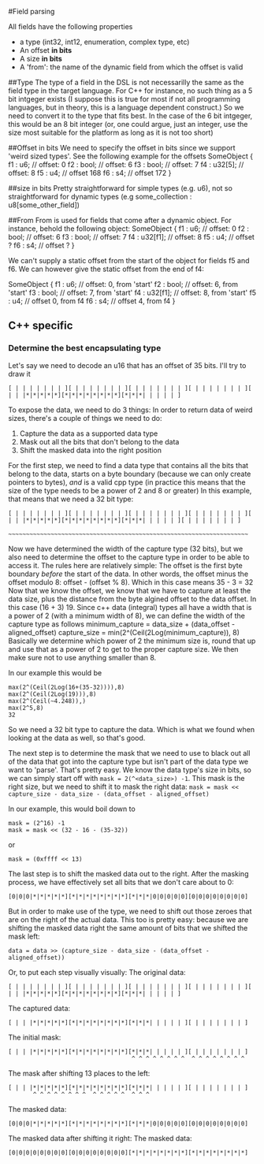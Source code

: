 ﻿#Field parsing

All fields have the following properties
- a type (int32, int12, enumeration, complex type, etc)
- An offset **in bits**
- A size **in bits**
- A 'from': the name of the dynamic field from which the offset is valid

##Type
The type of a field in the DSL is not necessarilly the same as the field type in the target language. For C++ for instance, no such thing as a 5 bit intgeger exists (I suppose this is true for most if not all programming languages, but in theory, this is a language dependent construct.)
So we need to convert it to the type that fits best. In the case of the 6 bit intgeger, this would be an 8 bit integer (or, one could argue, just an integer, use the size most suitable for the platform as long as it is not too short)

##Offset in bits
We need to specify the offset in bits since we support 'weird sized types'. See the following example for the offsets
SomeObject {
	f1 : u6;		// offset: 0
	f2 : bool;		// offset: 6
	f3 : bool;		// offset: 7
	f4 : u32[5];	// offset: 8
	f5 : u4;		// offset 168
	f6 : s4;		// offset 172
}

##size in bits
Pretty straightforward for simple types (e.g. u6), not so straightforward for dynamic types (e.g some_collection : u8[some_other_field])

##From
From is used for fields that come after a dynamic object. For instance, behold the following object:
SomeObject {
	f1 : u6;		// offset: 0
	f2 : bool;		// offset: 6
	f3 : bool;		// offset: 7
	f4 : u32[f1];	// offset: 8
	f5 : u4;		// offset ?
	f6 : s4;		// offset ?
}

We can't supply a static offset from the start of the object for fields f5 and f6. We can however give the static offset from the end of f4:

SomeObject {
	f1 : u6;		// offset: 0, from 'start'
	f2 : bool;		// offset: 6, from 'start'
	f3 : bool;		// offset: 7, from 'start'
	f4 : u32[f1];	// offset: 8, from 'start'
	f5 : u4;		// offset 0, from f4
	f6 : s4;		// offset 4, from f4
}

## C++ specific

### Determine the best encapsulating type
Let's say we need to decode an u16 that has an offset of 35 bits. I'll try to draw it
```
[ | | | | | | | ][ | | | | | | | ][ | | | | | | | ][ | | | | | | | ][ | | |*|*|*|*|*][*|*|*|*|*|*|*|*][*|*|*| | | | | ]
```
To expose the data, we need to do 3 things:
In order to return data of weird sizes, there's a couple of things we need to do:
1. Capture the data as a supported data type
2. Mask out all the bits that don't belong to the data
3. Shift the masked data into the right position

For the first step, we need to find a data type that contains all the bits that belong to the data, starts on a byte boundary (because we can only create pointers to bytes), _and_ is a valid cpp type (in practice this means that the size of the type needs to be a power of 2 and 8 or greater)
In this example, that means that we need a 32 bit type:
```
[ | | | | | | | ][ | | | | | | | ][ | | | | | | | ][ | | | | | | | ][ | | |*|*|*|*|*][*|*|*|*|*|*|*|*][*|*|*| | | | | ][ | | | | | | | ]
                                                                    ~~~~~~~~~~~~~~~~~~~~~~~~~~~~~~~~~~~~~~~~~~~~~~~~~~~~~~~~~~~~~~~~~~~~ 
```
Now we have determined the width of the capture type (32 bits), but we also need to determine the offset to the capture type in order to be able to access it.
The rules here are relatively simple:
The offset is the first byte boundary _before_ the start of the data. In other words, the offset minus the offset modulo 8: offset - (offset % 8). Which in this case means 35 - 3 = 32
Now that we know the offset, we know that we have to capture at least the data size, plus the distance from the byte algined offset to the data offset. In this case (16 + 3) 19. Since c++ data (integral) types all have a width that is a power of 2 (with a minimum width of 8), we can define the 
width of the capture type as follows
minimum_capture = data_size + (data_offset - aligned_offset)
capture_size = min(2^(Ceil(2Log(minimum_capture)), 8)
Basically we determine which power of 2 the minimum size is, round that up and use that as a power of 2 to get to the proper capture size. We then make sure not to use anything smaller than 8.

In our example this would be
```
max(2^(Ceil(2Log(16+(35-32)))),8)
max(2^(Ceil(2Log(19))),8)
max(2^(Ceil(~4.248)),)
max(2^5,8)
32
```

So we need a 32 bit type to capture the data. Which is what we found when looking at the data as well, so that's good.

The next step is to determine the mask that we need to use to black out all of the data that got into the capture type but isn't part of the data type we want to 'parse'.
That's pretty easy. We know the data type's size in bits, so we can simply start off with `mask = 2(^<data_size>) -1`. This mask is the right size, but we need to shift it to mask the right data:
`mask = mask << capture_size - data_size - (data_offset - aligned_offset)`

In our example, this would boil down to
```
mask = (2^16) -1
mask = mask << (32 - 16 - (35-32))
```
or
```
mask = (0xffff << 13)
```

The last step is to shift the masked data out to the right. After the masking process, we have effectively set all bits that we don't care about to 0:
```
[0|0|0|*|*|*|*|*][*|*|*|*|*|*|*|*][*|*|*|0|0|0|0|0][0|0|0|0|0|0|0|0]
```
But in order to make use of the type, we need to shift out those zeroes that are on the right of the actual data. This too is pretty easy: because we are shifting the masked data right the same amount of bits that we shifted the mask left:
```
data = data >> (capture_size - data_size - (data_offset - aligned_offset))
```

Or, to put each step visually visually:
The original data:
```
[ | | | | | | | ][ | | | | | | | ][ | | | | | | | ][ | | | | | | | ][ | | |*|*|*|*|*][*|*|*|*|*|*|*|*][*|*|*| | | | | ]
```
The captured data:
```
[ | | |*|*|*|*|*][*|*|*|*|*|*|*|*][*|*|*| | | | | ][ | | | | | | | ]
```
The initial mask:
```
[ | | |*|*|*|*|*][*|*|*|*|*|*|*|*][*|*|*| | | | | ][ | | | | | | | ]
                                   ^ ^ ^ ^ ^ ^ ^ ^  ^ ^ ^ ^ ^ ^ ^ ^
```
The mask after shifting 13 places to the left:
```
[ | | |*|*|*|*|*][*|*|*|*|*|*|*|*][*|*|*| | | | | ][ | | | | | | | ]
       ^ ^ ^ ^ ^ ^ ^ ^  ^ ^ ^ ^ ^  ^ ^ ^
```
The masked data:
```
[0|0|0|*|*|*|*|*][*|*|*|*|*|*|*|*][*|*|*|0|0|0|0|0][0|0|0|0|0|0|0|0]
```
The masked data after shifting it right:
The masked data:
```
[0|0|0|0|0|0|0|0][0|0|0|0|0|0|0|0][*|*|*|*|*|*|*|*][*|*|*|*|*|*|*|*]
```
   